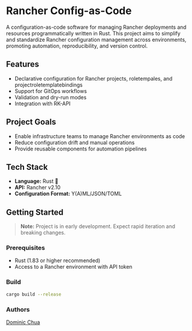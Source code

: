 # Rancher Config-as-Code

A configuration-as-code software for managing Rancher deployments and resources programmatically written in Rust. This project aims to simplify and standardize Rancher configuration management across environments, promoting automation, reproducibility, and version control.

## Features

- Declarative configuration for Rancher projects, roletempales, and projectroletemplatebindings
- Support for GitOps workflows
- Validation and dry-run modes
- Integration with RK-API

## Project Goals

- Enable infrastructure teams to manage Rancher environments as code
- Reduce configuration drift and manual operations
- Provide reusable components for automation pipelines

## Tech Stack

- **Language:** Rust 🦀
- **API:** Rancher v2.10
- **Configuration Format:** Y(A)ML/JSON/TOML

## Getting Started

> **Note:** Project is in early development. Expect rapid iteration and breaking changes.

### Prerequisites

- Rust (1.83 or higher recommended)
- Access to a Rancher environment with API token

### Build

```bash
cargo build --release
```

### Authors

[Dominic Chua](https://github.com/DeusSeos)
